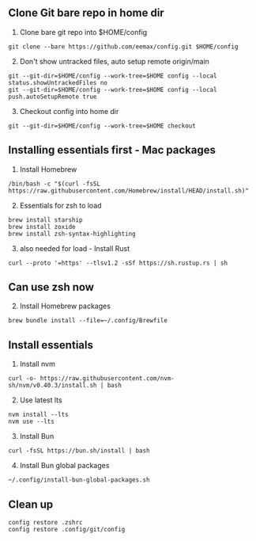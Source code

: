 ## Clone Git bare repo in home dir
1. Clone bare git repo into $HOME/config
```
git clone --bare https://github.com/eemax/config.git $HOME/config
```
2. Don't show untracked files, auto setup remote origin/main
```
git --git-dir=$HOME/config --work-tree=$HOME config --local status.showUntrackedFiles no
git --git-dir=$HOME/config --work-tree=$HOME config --local push.autoSetupRemote true
```
3. Checkout config into home dir
```
git --git-dir=$HOME/config --work-tree=$HOME checkout
```
## Installing essentials first - Mac packages
1. Install Homebrew
```
/bin/bash -c "$(curl -fsSL https://raw.githubusercontent.com/Homebrew/install/HEAD/install.sh)"
```
2. Essentials for zsh to load
```
brew install starship
brew install zoxide
brew install zsh-syntax-highlighting
```
3. also needed for load - Install Rust
```
curl --proto '=https' --tlsv1.2 -sSf https://sh.rustup.rs | sh
```
## Can use zsh now

2. Install Homebrew packages
```
brew bundle install --file=~/.config/Brewfile
```
## Install essentials
1. Install nvm
```
curl -o- https://raw.githubusercontent.com/nvm-sh/nvm/v0.40.3/install.sh | bash
```
2. Use latest lts
```
nvm install --lts
nvm use --lts
```
3. Install Bun
```
curl -fsSL https://bun.sh/install | bash
```
4. Install Bun global packages
```
~/.config/install-bun-global-packages.sh
```
## Clean up
```
config restore .zshrc
config restore .config/git/config
```